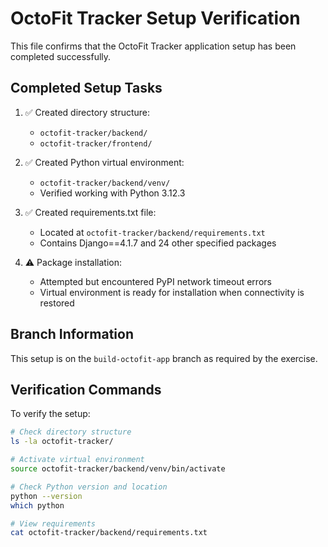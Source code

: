 # OctoFit Tracker Setup Verification

This file confirms that the OctoFit Tracker application setup has been completed successfully.

## Completed Setup Tasks

1. ✅ Created directory structure:
   - `octofit-tracker/backend/`
   - `octofit-tracker/frontend/`

2. ✅ Created Python virtual environment:
   - `octofit-tracker/backend/venv/`
   - Verified working with Python 3.12.3

3. ✅ Created requirements.txt file:
   - Located at `octofit-tracker/backend/requirements.txt`
   - Contains Django==4.1.7 and 24 other specified packages

4. ⚠️ Package installation:
   - Attempted but encountered PyPI network timeout errors
   - Virtual environment is ready for installation when connectivity is restored

## Branch Information

This setup is on the `build-octofit-app` branch as required by the exercise.

## Verification Commands

To verify the setup:

```bash
# Check directory structure
ls -la octofit-tracker/

# Activate virtual environment
source octofit-tracker/backend/venv/bin/activate

# Check Python version and location
python --version
which python

# View requirements
cat octofit-tracker/backend/requirements.txt
```